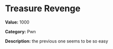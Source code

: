 # Treasure Revenge

**Value:** 1000

**Category:** Pwn

**Description:**
the previous one seems to be so easy 
